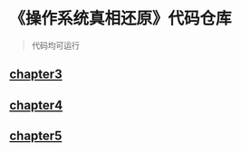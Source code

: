 # 《操作系统真相还原》代码仓库
> 代码均可运行

## [chapter3](./chapter3)

## [chapter4](./chapter4)

## [chapter5](./chapter5)
